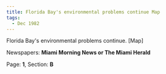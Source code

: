 ```yaml
---  
title: Florida Bay's environmental problems continue Map  
tags:  
  - Dec 1982  
---  
```

  
Florida Bay's environmental problems continue. [Map]  
  
Newspapers: **Miami Morning News or The Miami Herald**  
  
Page: **1**, Section: **B** 

